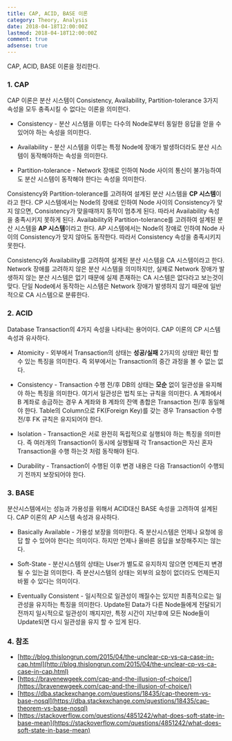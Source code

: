 ```yaml
---
title: CAP, ACID, BASE 이론
category: Theory, Analysis
date: 2018-04-18T12:00:00Z
lastmod: 2018-04-18T12:00:00Z
comment: true
adsense: true
---
```


CAP, ACID, BASE 이론을 정리한다.

### 1. CAP

CAP 이론은 분산 시스템이 Consistency, Availability, Partition-tolerance 3가지 속성을 모두 충족시킬 수 없다는 이론을 의미한다.

* Consistency - 분산 시스템을 이루는 다수의 Node로부터 동일한 응답을 얻을 수 있어야 하는 속성을 의미한다.

* Availability - 분산 시스템을 이루는 특정 Node에 장애가 발생하더라도 분산 시스템이 동작해야하는 속성을 의미한다.

* Partition-tolerance - Network 장애로 인하여 Node 사이의 통신이 불가능하여도 분산 시스템이 동작해야 한다는 속성을 의미한다.

Consistency와 Partition-tolerance를 고려하여 설계된 분산 시스템을 **CP 시스템**이라고 한다. CP 시스템에서는 Node의 장애로 인하여 Node 사이의 Consistency가 맞지 않으면, Consistency가 맞을때까지 동작이 멈추게 된다. 따라서 Availability 속성을 충족시키지 못하게 된다. Availability와 Partition-tolerance를 고려하여 설계된 분산 시스템을 **AP 시스템**이라고 한다. AP 시스템에서는 Node의 장애로 인하여 Node 사이의 Consistency가 맞지 않아도 동작한다. 따라서 Consistency 속성을 충족시키지 못한다.

Consistency와 Availability를 고려하여 설계된 분산 시스템을 CA 시스템이라고 한다. Network 장애를 고려하지 않은 분산 시스템을 의미하지만, 실제로 Network 장애가 발생하지 않는 분산 시스템은 없기 때문에 실제 존재하는 CA 시스템은 없다라고 보는것이 맞다. 단일 Node에서 동작하는 시스템은 Network 장애가 발생하지 않기 때문에 일반적으로 CA 시스템으로 분류한다.

### 2. ACID

Database Transaction의 4가지 속성을 나타내는 용어이다. CAP 이론의 CP 시스템 속성과 유사하다.

* Atomicity - 외부에서 Transaction의 상태는 **성공/실패** 2가지의 상태만 확인 할 수 있는 특징을 의미한다. 즉 외부에서는 Transaction의 중간 과정을 볼 수 없는 없다.

* Consistency - Transaction 수행 전/후 DB의 상태는 **모순** 없이 일관성을 유지해야 하는 특징을 의미한다. 여기서 일관성은 법칙 또는 규칙을 의미한다. A 계좌에서 B 계좌로 송금하는 경우 A 계좌와 B 계좌의 잔액 총합은 Transaction 전/후 동일해야 한다. Table의 Column으로 FK(Foreign Key)를 갖는 경우 Transaction 수행 전/후 FK 규칙은 유지되어야 한다.

* Isolation - Transaction은 서로 완전히 독립적으로 실행되야 하는 특징을 의미한다. 즉 여러개의 Transaction이 동시에 실행될때 각 Transaction은 자신 혼자 Transaction을 수행 하는것 처럼 동작해야 된다.

* Durability - Transaction이 수행된 이후 변경 내용은 다음 Transaction이 수행되기 전까지 보장되어야 한다.

### 3. BASE

분산시스템에서는 성능과 가용성을 위해서 ACID대신 BASE 속성을 고려하여 설계된다. CAP 이론의 AP 시스템 속성과 유사하다.

* Basically Available - 가용성 보장을 의미한다. 즉 분산시스템은 언제나 요청에 응답 할 수 있어야 한다는 의미이다. 하지만 언제나 올바른 응답을 보장해주지는 않는다.

* Soft-State - 분산시스템의 상태는 User가 별도로 유지하지 않으면 언제든지 변경 될 수 있는걸 의미한다. 즉 분산시스템의 상태는 외부의 요청이 없더라도 언제든지 바뀔 수 있다는 의미이다.

* Eventually Consistent - 일시적으로 일관성이 깨질수는 있지만 최종적으로는 일관성을 유지하는 특징을 의미한다. Update된 Data가 다른 Node들에게 전달되기 전까지 일시적으로 일관성이 깨지지만, 특정 시간이 지난후에 모든 Node들이 Update되면 다시 일관성을 유지 할 수 있게 된다.

### 4. 참조

* [http://blog.thislongrun.com/2015/04/the-unclear-cp-vs-ca-case-in-cap.html](http://blog.thislongrun.com/2015/04/the-unclear-cp-vs-ca-case-in-cap.html)
* [https://bravenewgeek.com/cap-and-the-illusion-of-choice/](https://bravenewgeek.com/cap-and-the-illusion-of-choice/)
* [https://dba.stackexchange.com/questions/18435/cap-theorem-vs-base-nosql](https://dba.stackexchange.com/questions/18435/cap-theorem-vs-base-nosql)
* [https://stackoverflow.com/questions/4851242/what-does-soft-state-in-base-mean](https://stackoverflow.com/questions/4851242/what-does-soft-state-in-base-mean)

